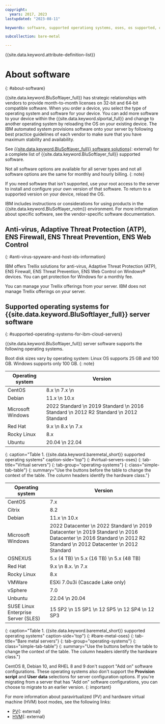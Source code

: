 ```yaml
---
copyright:
  years: 2017, 2023
lastupdated: "2023-08-11"

keywords: software, supported operationg systems, oses, os supported, operating system support, classic os, classic operating system

subcollection: bare-metal

---
```


{{site.data.keyword.attribute-definition-list}}

# About software
{: #about-software}

{{site.data.keyword.BluSoftlayer_full}} has strategic relationships with vendors to provide month-to-month licenses on 32-bit and 64-bit compatible software. When you order a device, you select the type of operating system and software for your device. You can add more software to your device within the {{site.data.keyword.slportal_full}} and change to another operating system by reloading the OS on your existing device. The IBM automated system provisions software onto your server by following best practice guidelines of each vendor to make sure that you have maximum stability and availability.

See [{{site.data.keyword.BluSoftlayer_full}} software solutions](https://cloud.ibm.com/catalog#software){: external} for a complete list of {{site.data.keyword.BluSoftlayer_full}} supported software.

Not all software options are available for all server types and not all software options are the same for monthly and hourly billing.
{: note}

If you need software that isn't supported, use your root access to the server to install and configure your own version of that software. To return to a supported version on your device, reload the OS.

IBM includes instructions or considerations for using products in the {{site.data.keyword.BluSoftlayer_notm}} environment. For more information about specific software, see the vendor-specific software documentation.

## Anti-virus, Adaptive Threat Protection (ATP), ENS Firewall, ENS Threat Prevention, ENS Web Control
{: #anti-virus-spyware-and-host-ids-information}

IBM offers Trellix solutions for anti-virus, Adaptive Threat Protection (ATP), ENS Firewall, ENS Threat Prevention, ENS Web Control on Windows&reg; devices. You can get protection for Windows for a monthly fee.

You can manage your Trellix offerings from your server. IBM does not manage Trellix offerings on your server.

## Supported operating systems for {{site.data.keyword.BluSoftlayer_full}} server software
{: #supported-operating-systems-for-ibm-cloud-servers}

{{site.data.keyword.BluSoftlayer_full}} server software supports the following operating systems.

Boot disk sizes vary by operating system: Linux OS supports 25 GB and 100 GB. Windows supports only 100 GB.
{: note}

| Operating system | Version |
| --- | --- |
| CentOS | 8.x  \n 7.x  \n |
| Debian | 11.x  \n 10.x |
| Microsoft Windows | 2022 Standard  \n 2019 Standard  \n 2016 Standard  \n 2012 R2 Standard  \n 2012 Standard |
| Red Hat | 9.x  \n 8.x  \n 7.x |
| Rocky Linux | 8.x |
| Ubuntu | 20.04  \n 22.04 |
{: caption="Table 1. {{site.data.keyword.baremetal_short}} supported operating systems" caption-side='top"}
{: #virtual-servers-oses}
{: tab-title="Virtual servers"}
{: tab-group="operating-systems"}
{: class="simple-tab-table"}
{: summary="Use the buttons before the table to change the context of the table. The column headers identify the hardware class."}

| Operating system | Version |
| --- | --- |
| CentOS | 7.x |
| Citrix | 8.2 |
| Debian | 11.x  \n 10.x |
| Microsoft Windows | 2022 Datacenter  \n 2022 Standard  \n 2019 Datacenter  \n 2019 Standard  \n 2016 Datacenter  \n 2016 Standard  \n 2012 R2 Standard  \n 2012 Datacenter  \n 2012 Standard |
| OSNEXUS | 5.x (4 TB)  \n 5.x (16 TB)  \n 5.x (48 TB) |
| Red Hat | 9.x  \n 8.x.  \n 7.x |
| Rocky Linux | 8.x |
| VMWare | ESXi 7.0u3i (Cascade Lake only) | 7.0 Update 2  \n 7.0 Update 1.  \n 6.7 Update 3  \n 6.5 Update 3  \n 6.5 Update 2 |
| vSphere | 7.0 |
| Unbuntu | 22.04  \n 20.04  |
| SUSE Linux Enterprise Server (SLES) | 15 SP2  \n 15 SP1  \n 12 SP5  \n 12 SP4  \n 12 SP3 |
{: caption="Table 1. {{site.data.keyword.baremetal_short}} supported operating systems" caption-side='top"}
{: #bare-metal-oses}
{: tab-title="Bare metal servers"}
{: tab-group="operating-systems"}
{: class="simple-tab-table"}
{: summary="Use the buttons before the table to change the context of the table. The column headers identify the hardware class."}

CentOS 8, Debian 10, and RHEL 8 and 9 don't support "Add on" software configurations. These operating systems also don't support the **Provision script** and **User data** selections for server configuration options. If you're migrating from a server that has "Add on" software configurations, you can choose to migrate to an earlier version.
{: important}

For more information about paravirtualized (PV) and hardware virtual machine (HVM) boot modes, see the following links:

* [PV](/docs/overview?topic=overview-glossary#x9736806){: external}
* [HVM](/docs/overview?topic=overview-glossary#x9736811){: external}
